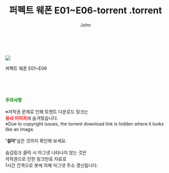 ﻿---
layout: post
title:  "                   퍼펙트 웨폰 E01~E06-torrent                .torrent"
author: John
categories: [ TV ]
tags: [  ]
image: https://torrentrj57.com/uploadfile/full/860f47df08829c5b5c586a5973da8a3365009b3d.jpg 
description: "                   퍼펙트 웨폰 E01~E06-torrent                 torrent 정보 공유"
toc: true
toc_sticky: true
---

<br>
<p><img src="https://torrentrj57.com/uploadfile/full/860f47df08829c5b5c586a5973da8a3365009b3d.jpg"/></p>
 퍼펙트 웨폰 E01~E06  
    
<br><br><br>
<p data-ke-size="size16"><b><span style="color: green;">주의사항</span></b><br /><br />※저작권 문제로 인해 토렌트 다운로드 링크는<br /><b><span style="color: red;">유사 이미지</span></b>에 숨겨뒀습니다.<br />※Due to copyright issues, the torrent download link is hidden where it looks like an image.<br /><br /><b>'설마'</b>싶은 것까지 확인해 보세요.<br /><br />숨김링크 클릭 시 마그넷 나타나지 않는 것은<br />저작권으로 인한 링크만료 자료로<br />1시간 간격으로 봇에 의해 마그넷 주소 갱신됩니다.</p>
